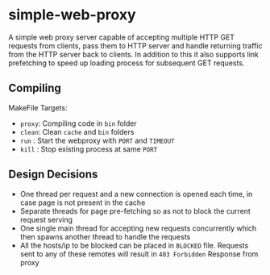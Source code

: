 # simple-web-proxy
A simple web proxy server capable of accepting multiple HTTP GET requests from clients, pass them to HTTP server and handle returning traffic from the HTTP server back to clients. In addition to this it also supports link prefetching to speed up loading process for subsequent GET requests.

## Compiling
MakeFile Targets:
- `proxy`: Compiling code in `bin` folder
- `clean`: Clean `cache` and `bin` folders
- `run` : Start the webproxy with `PORT` and `TIMEOUT`
- `kill` : Stop existing process at same `PORT`

## Design Decisions
- One thread per request and a new connection is opened each time, in case page is not present in the cache
- Separate threads for page pre-fetching so as not to block the current request serving
- One single main thread for accepting new requests concurrently which then spawns another thread to handle the requests
- All the hosts/ip to be blocked can be placed in `BLOCKED` file. Requests sent to any of these remotes will result in `403 Forbidden` Response from proxy
